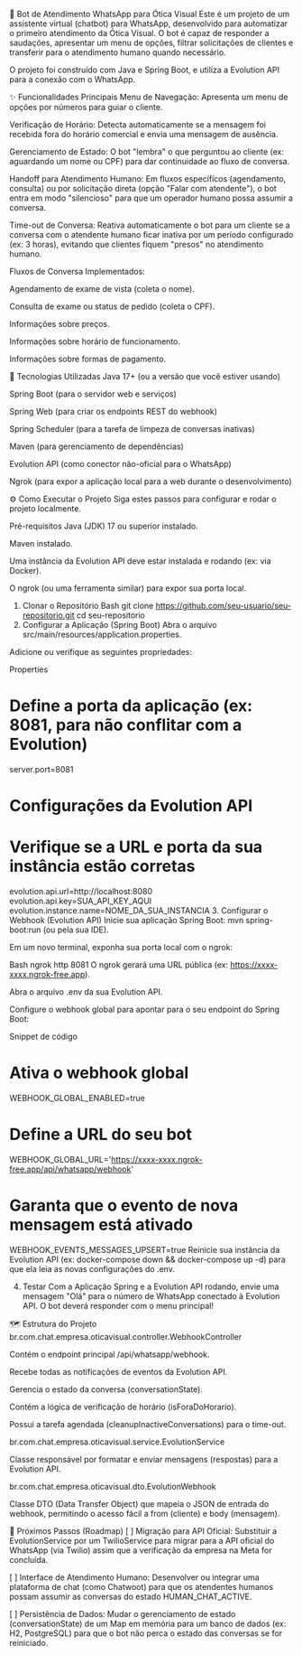 🤖 Bot de Atendimento WhatsApp para Ótica Visual
Este é um projeto de um assistente virtual (chatbot) para WhatsApp, desenvolvido para automatizar o primeiro atendimento da Ótica Visual. O bot é capaz de responder a saudações, apresentar um menu de opções, filtrar solicitações de clientes e transferir para o atendimento humano quando necessário.

O projeto foi construído com Java e Spring Boot, e utiliza a Evolution API para a conexão com o WhatsApp.

✨ Funcionalidades Principais
Menu de Navegação: Apresenta um menu de opções por números para guiar o cliente.

Verificação de Horário: Detecta automaticamente se a mensagem foi recebida fora do horário comercial e envia uma mensagem de ausência.

Gerenciamento de Estado: O bot "lembra" o que perguntou ao cliente (ex: aguardando um nome ou CPF) para dar continuidade ao fluxo de conversa.

Handoff para Atendimento Humano: Em fluxos específicos (agendamento, consulta) ou por solicitação direta (opção "Falar com atendente"), o bot entra em modo "silencioso" para que um operador humano possa assumir a conversa.

Time-out de Conversa: Reativa automaticamente o bot para um cliente se a conversa com o atendente humano ficar inativa por um período configurado (ex: 3 horas), evitando que clientes fiquem "presos" no atendimento humano.

Fluxos de Conversa Implementados:

Agendamento de exame de vista (coleta o nome).

Consulta de exame ou status de pedido (coleta o CPF).

Informações sobre preços.

Informações sobre horário de funcionamento.

Informações sobre formas de pagamento.

🚀 Tecnologias Utilizadas
Java 17+ (ou a versão que você estiver usando)

Spring Boot (para o servidor web e serviços)

Spring Web (para criar os endpoints REST do webhook)

Spring Scheduler (para a tarefa de limpeza de conversas inativas)

Maven (para gerenciamento de dependências)

Evolution API (como conector não-oficial para o WhatsApp)

Ngrok (para expor a aplicação local para a web durante o desenvolvimento)

⚙️ Como Executar o Projeto
Siga estes passos para configurar e rodar o projeto localmente.

Pré-requisitos
Java (JDK) 17 ou superior instalado.

Maven instalado.

Uma instância da Evolution API deve estar instalada e rodando (ex: via Docker).

O ngrok (ou uma ferramenta similar) para expor sua porta local.

1. Clonar o Repositório
Bash
git clone https://github.com/seu-usuario/seu-repositorio.git
cd seu-repositorio
2. Configurar a Aplicação (Spring Boot)
Abra o arquivo src/main/resources/application.properties.

Adicione ou verifique as seguintes propriedades:

Properties
# Define a porta da aplicação (ex: 8081, para não conflitar com a Evolution)
server.port=8081

# Configurações da Evolution API
# Verifique se a URL e porta da sua instância estão corretas
evolution.api.url=http://localhost:8080
evolution.api.key=SUA_API_KEY_AQUI
evolution.instance.name=NOME_DA_SUA_INSTANCIA
3. Configurar o Webhook (Evolution API)
Inicie sua aplicação Spring Boot: mvn spring-boot:run (ou pela sua IDE).

Em um novo terminal, exponha sua porta local com o ngrok:

Bash
ngrok http 8081
O ngrok gerará uma URL pública (ex: https://xxxx-xxxx.ngrok-free.app).

Abra o arquivo .env da sua Evolution API.

Configure o webhook global para apontar para o seu endpoint do Spring Boot:

Snippet de código
# Ativa o webhook global
WEBHOOK_GLOBAL_ENABLED=true

# Define a URL do seu bot
WEBHOOK_GLOBAL_URL='https://xxxx-xxxx.ngrok-free.app/api/whatsapp/webhook'

# Garanta que o evento de nova mensagem está ativado
WEBHOOK_EVENTS_MESSAGES_UPSERT=true
Reinicie sua instância da Evolution API (ex: docker-compose down && docker-compose up -d) para que ela leia as novas configurações do .env.

4. Testar
Com a Aplicação Spring e a Evolution API rodando, envie uma mensagem "Olá" para o número de WhatsApp conectado à Evolution API. O bot deverá responder com o menu principal!

🗺️ Estrutura do Projeto
br.com.chat.empresa.oticavisual.controller.WebhookController

Contém o endpoint principal /api/whatsapp/webhook.

Recebe todas as notificações de eventos da Evolution API.

Gerencia o estado da conversa (conversationState).

Contém a lógica de verificação de horário (isForaDoHorario).

Possui a tarefa agendada (cleanupInactiveConversations) para o time-out.

br.com.chat.empresa.oticavisual.service.EvolutionService

Classe responsável por formatar e enviar mensagens (respostas) para a Evolution API.

br.com.chat.empresa.oticavisual.dto.EvolutionWebhook

Classe DTO (Data Transfer Object) que mapeia o JSON de entrada do webhook, permitindo o acesso fácil a from (cliente) e body (mensagem).

🔮 Próximos Passos (Roadmap)
[ ] Migração para API Oficial: Substituir a EvolutionService por um TwilioService para migrar para a API oficial do WhatsApp (via Twilio) assim que a verificação da empresa na Meta for concluída.

[ ] Interface de Atendimento Humano: Desenvolver ou integrar uma plataforma de chat (como Chatwoot) para que os atendentes humanos possam assumir as conversas do estado HUMAN_CHAT_ACTIVE.

[ ] Persistência de Dados: Mudar o gerenciamento de estado (conversationState) de um Map em memória para um banco de dados (ex: H2, PostgreSQL) para que o bot não perca o estado das conversas se for reiniciado.
